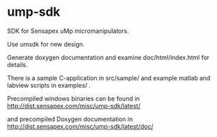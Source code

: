 # ump-sdk
SDK for Sensapex uMp micromanipulators.

Use umsdk for new design.

Generate doxygen documentation and examine doc/html/index.html for details.

There is a sample C-application in src/sample/ and example matlab and labview scripts in examples/ .

Precompiled windows binaries can be found in
http://dist.sensapex.com/misc/ump-sdk/latest/

and precompiled Doxygen documentation in
http://dist.sensapex.com/misc/ump-sdk/latest/doc/

